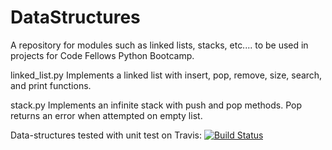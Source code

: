 DataStructures
==============

A repository for modules such as linked lists, stacks, etc.... to be used in projects for Code Fellows Python Bootcamp.

linked_list.py
  Implements a linked list with insert, pop, remove, size, search, and print functions.

stack.py
  Implements an infinite stack with push and pop methods.  Pop returns an error when attempted on empty list.

Data-structures tested with unit test on Travis:
    [![Build Status](https://travis-ci.org/jwhite007/DataStructures.png?branch=master)](https://travis-ci.org/jwhite007/DataStructures)
    

